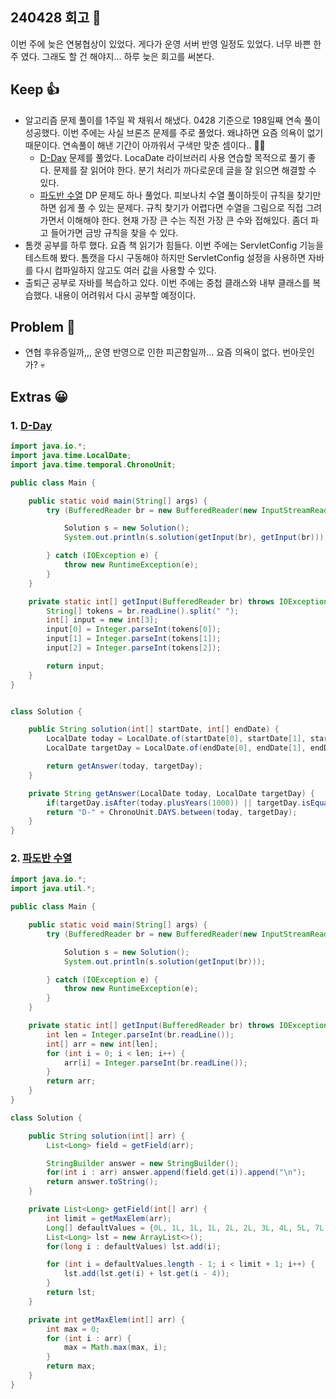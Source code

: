 ## 240428 회고 💬
이번 주에 늦은 연봉협상이 있었다. 게다가 운영 서버 반영 일정도 있었다. 너무 바쁜 한 주 였다. 그래도 할 건 해야지... 하루 늦은 회고를 써본다. 
## Keep 👍
- 알고리즘 문제 풀이를 1주일 꽉 채워서 해냈다. 0428 기준으로 198일째 연속 풀이 성공했다. 이번 주에는 사실 브론즈 문제를 주로 풀었다. 왜냐하면 요즘 의욕이 없기 때문이다. 연속풀이 해낸 기간이 아까워서 구색만 맞춘 셈이다.. 🤦‍♂️ 
	- [D-Day](https://www.acmicpc.net/problem/1308) 문제를 풀었다. LocaDate 라이브러리 사용 연습할 목적으로 풀기 좋다. 문제를 잘 읽어야 한다. 분기 처리가 까다로운데 글을 잘 읽으면 해결할 수 있다. 
	- [파도반 수열](https://www.acmicpc.net/problem/9461) DP 문제도 하나 풀었다. 피보나치 수열 풀이하듯이 규칙을 찾기만 하면 쉽게 풀 수 있는 문제다. 규칙 찾기가 어렵다면 수열을 그림으로 직접 그려가면서 이해해야 한다. 현재 가장 큰 수는 직전 가장 큰 수와 접해있다. 좀더 파고 들어가면 금방 규칙을 찾을 수 있다.
- 톰캣 공부를 하루 했다. 요즘 책 읽기가 힘들다. 이번 주에는 ServletConfig 기능을 테스트해 봤다. 톰캣을 다시 구동해야 하지만 ServletConfig 설정을 사용하면 자바를 다시 컴파일하지 않고도 여러 값을 사용할 수 있다. 
- 출퇴근 공부로 자바를 복습하고 있다. 이번 주에는 중첩 클래스와 내부 클래스를 복습했다. 내용이 어려워서 다시 공부할 예정이다.

## Problem 🤢
- 연협 후유증일까,,, 운영 반영으로 인한 피곤함일까... 요즘 의욕이 없다. 번아웃인가? 💀

## Extras 😀
### 1. [D-Day](https://www.acmicpc.net/problem/1308)
```java
import java.io.*;
import java.time.LocalDate;
import java.time.temporal.ChronoUnit;

public class Main {

    public static void main(String[] args) {
        try (BufferedReader br = new BufferedReader(new InputStreamReader(System.in))) {

            Solution s = new Solution();
            System.out.println(s.solution(getInput(br), getInput(br)));

        } catch (IOException e) {
            throw new RuntimeException(e);
        }
    }

    private static int[] getInput(BufferedReader br) throws IOException {
        String[] tokens = br.readLine().split(" ");
        int[] input = new int[3];
        input[0] = Integer.parseInt(tokens[0]);
        input[1] = Integer.parseInt(tokens[1]);
        input[2] = Integer.parseInt(tokens[2]);

        return input;
    }
}


class Solution {

    public String solution(int[] startDate, int[] endDate) {
        LocalDate today = LocalDate.of(startDate[0], startDate[1], startDate[2]);
        LocalDate targetDay = LocalDate.of(endDate[0], endDate[1], endDate[2]);

        return getAnswer(today, targetDay);
    }

    private String getAnswer(LocalDate today, LocalDate targetDay) {
        if(targetDay.isAfter(today.plusYears(1000)) || targetDay.isEqual(today.plusYears(1000))) return "gg";
        return "D-" + ChronoUnit.DAYS.between(today, targetDay);
    }
}
```

### 2. [파도반 수열](https://www.acmicpc.net/problem/9461)
```java
import java.io.*;
import java.util.*;

public class Main {

    public static void main(String[] args) {
        try (BufferedReader br = new BufferedReader(new InputStreamReader(System.in))) {

            Solution s = new Solution();
            System.out.println(s.solution(getInput(br)));

        } catch (IOException e) {
            throw new RuntimeException(e);
        }
    }

    private static int[] getInput(BufferedReader br) throws IOException {
        int len = Integer.parseInt(br.readLine());
        int[] arr = new int[len];
        for (int i = 0; i < len; i++) {
            arr[i] = Integer.parseInt(br.readLine());
        }
        return arr;
    }
}

class Solution {

    public String solution(int[] arr) {
        List<Long> field = getField(arr);

        StringBuilder answer = new StringBuilder();
        for(int i : arr) answer.append(field.get(i)).append("\n");
        return answer.toString();
    }

    private List<Long> getField(int[] arr) {
        int limit = getMaxElem(arr);
        Long[] defaultValues = {0L, 1L, 1L, 1L, 2L, 2L, 3L, 4L, 5L, 7L, 9L};
        List<Long> lst = new ArrayList<>();
        for(long i : defaultValues) lst.add(i);

        for (int i = defaultValues.length - 1; i < limit + 1; i++) {
            lst.add(lst.get(i) + lst.get(i - 4));
        }
        return lst;
    }

    private int getMaxElem(int[] arr) {
        int max = 0;
        for (int i : arr) {
            max = Math.max(max, i);
        }
        return max;
    }
}

```